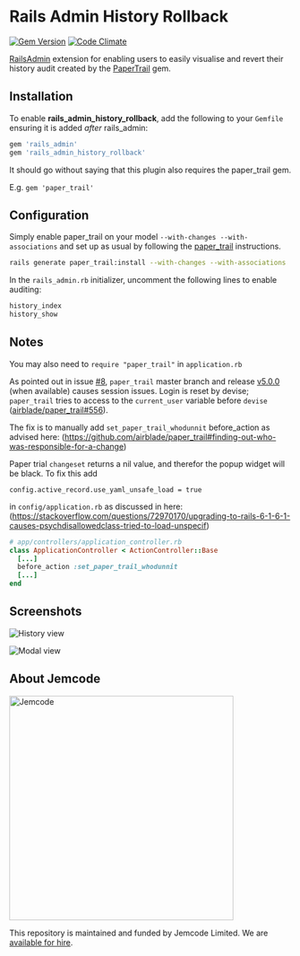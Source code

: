 # Rails Admin History Rollback

[![Gem Version](https://badge.fury.io/rb/rails_admin_history_rollback.svg)](http://badge.fury.io/rb/rails_admin_history_rollback)
[![Code Climate](https://codeclimate.com/github/rikkipitt/rails_admin_history_rollback/badges/gpa.svg)](https://codeclimate.com/github/rikkipitt/rails_admin_history_rollback)

[RailsAdmin](https://github.com/sferik/rails_admin) extension for enabling users to easily visualise and revert their history audit created by the [PaperTrail](https://github.com/airblade/paper_trail) gem.

## Installation

To enable **rails_admin_history_rollback**, add the following to your `Gemfile` ensuring it is added *after* rails_admin:

```ruby
gem 'rails_admin'
gem 'rails_admin_history_rollback'
```

It should go without saying that this plugin also requires the paper_trail gem.

E.g. `gem 'paper_trail'`


## Configuration
Simply enable paper_trail on your model `--with-changes --with-associations` and set up as usual by following the [paper_trail](https://github.com/airblade/paper_trail) instructions.

```bash
rails generate paper_trail:install --with-changes --with-associations
```

In the `rails_admin.rb` initializer, uncomment the following lines to enable auditing:

```ruby
history_index
history_show
```

## Notes

You may also need to `require "paper_trail"` in `application.rb`

As pointed out in issue [#8](https://github.com/rikkipitt/rails_admin_history_rollback/issues/8), `paper_trail` master branch and release [v5.0.0](https://github.com/airblade/paper_trail/blob/master/CHANGELOG.md#500-unreleased) (when available) causes session issues. Login is reset by devise; `paper_trail` tries to access to the `current_user` variable before `devise` ([airblade/paper_trail#556](https://github.com/airblade/paper_trail#556)).

The fix is to manually add `set_paper_trail_whodunnit` before_action as advised here: (https://github.com/airblade/paper_trail#finding-out-who-was-responsible-for-a-change)

Paper trial `changeset` returns a nil value, and therefor the popup widget will be black. To fix this add

```
config.active_record.use_yaml_unsafe_load = true
```
in `config/application.rb` as discussed in here: (https://stackoverflow.com/questions/72970170/upgrading-to-rails-6-1-6-1-causes-psychdisallowedclass-tried-to-load-unspecif)

```ruby
# app/controllers/application_controller.rb
class ApplicationController < ActionController::Base
  [...]
  before_action :set_paper_trail_whodunnit
  [...]
end
```

## Screenshots

![History view](https://github.com/rikkipitt/rails_admin_history_rollback/raw/main/screenshots/history.png "history view")

![Modal view](https://github.com/rikkipitt/rails_admin_history_rollback/raw/main/screenshots/modal.png "modal view")

## About Jemcode

[<img src="https://www.jemco.de/logo.svg" width="400" alt="Jemcode">][hire]

This repository is maintained and funded by Jemcode Limited. We are [available for hire][hire].

[hire]: https://www.jemco.de?utm_source=github
